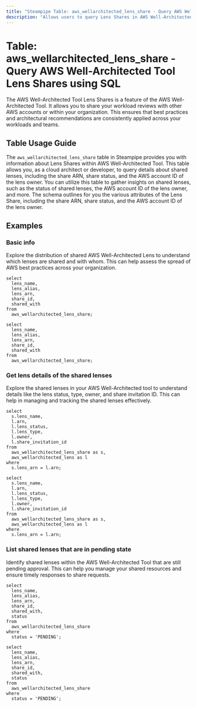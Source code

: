 ```yaml
---
title: "Steampipe Table: aws_wellarchitected_lens_share - Query AWS Well-Architected Tool Lens Shares using SQL"
description: "Allows users to query Lens Shares in AWS Well-Architected Tool, providing details about shared lenses including the share ARN, share status, and the AWS account ID of the lens owner."
---
```


# Table: aws_wellarchitected_lens_share - Query AWS Well-Architected Tool Lens Shares using SQL

The AWS Well-Architected Tool Lens Shares is a feature of the AWS Well-Architected Tool. It allows you to share your workload reviews with other AWS accounts or within your organization. This ensures that best practices and architectural recommendations are consistently applied across your workloads and teams.

## Table Usage Guide

The `aws_wellarchitected_lens_share` table in Steampipe provides you with information about Lens Shares within AWS Well-Architected Tool. This table allows you, as a cloud architect or developer, to query details about shared lenses, including the share ARN, share status, and the AWS account ID of the lens owner. You can utilize this table to gather insights on shared lenses, such as the status of shared lenses, the AWS account ID of the lens owner, and more. The schema outlines for you the various attributes of the Lens Share, including the share ARN, share status, and the AWS account ID of the lens owner.

## Examples

### Basic info
Explore the distribution of shared AWS Well-Architected Lens to understand which lenses are shared and with whom. This can help assess the spread of AWS best practices across your organization.

```sql+postgres
select
  lens_name,
  lens_alias,
  lens_arn,
  share_id,
  shared_with
from
  aws_wellarchitected_lens_share;
```

```sql+sqlite
select
  lens_name,
  lens_alias,
  lens_arn,
  share_id,
  shared_with
from
  aws_wellarchitected_lens_share;
```

### Get lens details of the shared lenses
Explore the shared lenses in your AWS Well-Architected tool to understand details like the lens status, type, owner, and share invitation ID. This can help in managing and tracking the shared lenses effectively.

```sql+postgres
select
  s.lens_name,
  l.arn,
  l.lens_status,
  l.lens_type,
  l.owner,
  l.share_invitation_id
from
  aws_wellarchitected_lens_share as s,
  aws_wellarchitected_lens as l
where
  s.lens_arn = l.arn;
```

```sql+sqlite
select
  s.lens_name,
  l.arn,
  l.lens_status,
  l.lens_type,
  l.owner,
  l.share_invitation_id
from
  aws_wellarchitected_lens_share as s,
  aws_wellarchitected_lens as l
where
  s.lens_arn = l.arn;
```

### List shared lenses that are in pending state
Identify shared lenses within the AWS Well-Architected Tool that are still pending approval. This can help you manage your shared resources and ensure timely responses to share requests.

```sql+postgres
select
  lens_name,
  lens_alias,
  lens_arn,
  share_id,
  shared_with,
  status
from
  aws_wellarchitected_lens_share
where
  status = 'PENDING';
```

```sql+sqlite
select
  lens_name,
  lens_alias,
  lens_arn,
  share_id,
  shared_with,
  status
from
  aws_wellarchitected_lens_share
where
  status = 'PENDING';
```